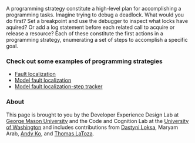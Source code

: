
A programming strategy constitute a high-level plan for accomplishing a programming tasks. Imagine trying to debug a deadlock. What would you do first? Set a breakpoint and use the debugger to inspect what locks have aquired? Or add a log statement before each related call to acquire or release a resource? Each of these constitute the first actions in a programming strategy, enumerating a set of steps to accomplish a specific goal. 

### Check out some examples of programming strategies 

* [Fault localization](localize-fault.md)
* [Model fault localization](model-fault-localization.md)
* [Model fault localization-step tracker](StrategyTracker.html)

### About

This page is brought to you by the Developer Experience Design Lab at [George Mason University](https://www2.gmu.edu/) and the Code and Cognition Lab at the [University of Washington](https://www.washington.edu/) and includes contributions from [Dastyni Loksa](http://students.washington.edu/dloksa/), Maryam Arab, [Andy Ko](http://faculty.washington.edu/ajko/), and [Thomas LaToza](https://cs.gmu.edu/~tlatoza/).
